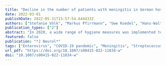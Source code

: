 ```yaml
---
title: "Decline in the number of patients with meningitis in German hospitals during the COVID-19 pandemic"
date: 2022-03-01
publishDate: 2022-05-31T15:57:54.644433Z
authors: ["Stefanie Völk", "Markus Pfirrmann", "Uwe Koedel", "Hans-Walter Pfister", "Thomas Lang", "Franziska Scheibe", "Farid Salih", "Julia Herzig-Nichtweiss", "Julian Zimmermann", "Angelika Alonso", "Matthias Wittstock", "Andreas Totzeck", "Patrick Schramm", "Ingo Schirotzek", "Oezguer A. Onur", "Johann Otto Pelz", "Caroline Ottomeyer", "Sebastian Luger", "Kristian Barlinn", "Tobias Binder", "Gabriele Wöbker", "Gernot Reimann", "Christian Urbanek", "Jan Heckelmann", "Piergiorgio Lochner", "Martin Berghoff", "Silvia Schönenberger", "Bernhard Neumann", "Wolf-Dirk Niesen", "Christian Dohmen", "Hagen B. Huttner", "Albrecht Günther", "Matthias Klein"]
publication_types: ["2"]
abstract: "In 2020, a wide range of hygiene measures was implemented to mitigate infections caused by the severe acute respiratory syndrome coronavirus 2 (SARS-CoV-2). In consequence, pulmonary infections due to other respiratory pathogens also decreased. Here, we evaluated the number of bacterial and viral meningitis and encephalitis cases during the coronavirus disease 2019 (COVID-19) pandemic."
featured: false
publication: "*J Neurol*"
tags: ["Enterovirus", "COVID-19 pandemic", "Meningitis", "Streptococcus pneumoniae"]
url_pdf: "https://doi.org/10.1007/s00415-022-11034-w"
doi: "10.1007/s00415-022-11034-w"
---
```


